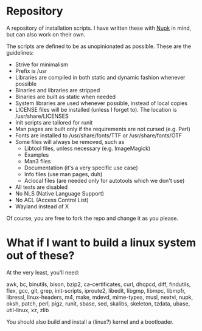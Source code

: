 # Repository
A repository of installation scripts. I have written these with [Nupk](https://github.com/Skimmeroni/Nupk) in mind,
but can also work on their own.

The scripts are defined to be as unopinionated as possible.
These are the guidelines:

+ Strive for minimalism
+ Prefix is /usr
+ Libraries are compiled in both static and dynamic fashion whenever possible
+ Binaries and libraries are stripped
+ Binaries are built as static when needed
+ System libraries are used whenever possible, instead of local copies
+ LICENSE files will be installed (unless I forget to). The location is /usr/share/LICENSES
+ Init scripts are tailored for runit
+ Man pages are built only if the requirements are not cursed (e.g. Perl)
+ Fonts are installed to /usr/share/fonts/TTF or /usr/share/fonts/OTF
+ Some files will always be removed, such as
  + Libtool files, unless necessary (e.g. ImageMagick)
  + Examples
  + Man3 files
  + Documentation (it's a very specific use case)
  + Info files (use man pages, duh)
  + Aclocal files (are needed only for autotools which we don't use)
+ All tests are disabled
+ No NLS (Native Language Support)
+ No ACL (Access Control List)
+ Wayland instead of X

Of course, you are free to fork the repo and change it as you please.

# What if I want to build a linux system out of these?
At the very least, you'll need:

awk, bc, binutils, bison, bzip2, ca-certificates, curl, dhcpcd, diff,
findutils, flex, gcc, git, grep, init-scripts, iproute2, libedit, libgmp,
libmpc, libmpfr, libressl, linux-headers, m4, make, mdevd, mime-types,
musl, nextvi, nupk, oksh, patch, perl, pigz, runit, sbase, sed, skalibs,
skeleton, tzdata, ubase, util-linux, xz, zlib

You should also build and install a (linux?) kernel and a bootloader.
